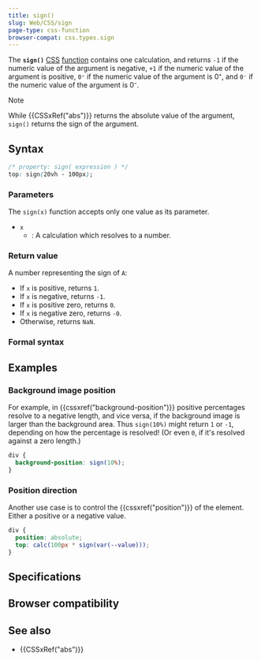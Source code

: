 ```yaml
---
title: sign()
slug: Web/CSS/sign
page-type: css-function
browser-compat: css.types.sign
---
```




The **`sign()`** [CSS](/Web/CSS) [function](/Web/CSS/CSS_Functions) contains one calculation, and returns `-1` if the numeric value of the argument is negative, `+1` if the numeric value of the argument is positive, `0⁺` if the numeric value of the argument is 0⁺, and `0⁻` if the numeric value of the argument is 0⁻.

> [!NOTE]
> While {{CSSxRef("abs")}} returns the absolute value of the argument, `sign()` returns the sign of the argument.

## Syntax

```css
/* property: sign( expression ) */
top: sign(20vh - 100px);
```

### Parameters

The `sign(x)` function accepts only one value as its parameter.

- `x`
  - : A calculation which resolves to a number.

### Return value

A number representing the sign of `A`:

- If `x` is positive, returns `1`.
- If `x` is negative, returns `-1`.
- If `x` is positive zero, returns `0`.
- If `x` is negative zero, returns `-0`.
- Otherwise, returns `NaN`.

### Formal syntax



## Examples

### Background image position

For example, in {{cssxref("background-position")}} positive percentages resolve to a negative length, and vice versa, if the background image is larger than the background area. Thus `sign(10%)` might return `1` or `-1`, depending on how the percentage is resolved! (Or even `0`, if it's resolved against a zero length.)

```css
div {
  background-position: sign(10%);
}
```

### Position direction

Another use case is to control the {{cssxref("position")}} of the element. Either a positive or a negative value.

```css
div {
  position: absolute;
  top: calc(100px * sign(var(--value)));
}
```

## Specifications



## Browser compatibility



## See also

- {{CSSxRef("abs")}}
